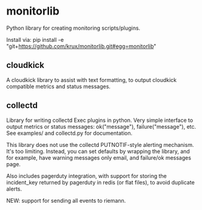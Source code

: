 monitorlib
==========

Python library for creating monitoring scripts/plugins.

Install via:
    pip install -e "git+https://github.com/krux/monitorlib.git#egg=monitorlib"

cloudkick
---------
A cloudkick library to assist with text formatting, to output cloudkick compatible
metrics and status messages.

collectd
--------
Library for writing collectd Exec plugins in python. Very simple interface to
output metrics or status messages: ok("message"), failure("message"), etc.
See examples/ and collectd.py for documentation.

This library does not use the collectd PUTNOTIF-style alerting mechanism. It's
too limiting. Instead, you can set defaults by wrapping the library, and for 
example, have warning messages only email, and failure/ok messages page.

Also includes pagerduty integration, with support for storing the incident_key
returned by pagerduty in redis (or flat files), to avoid duplicate alerts.

NEW: support for sending all events to riemann.
